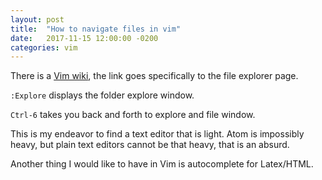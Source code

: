 ```yaml
---
layout: post
title:  "How to navigate files in vim"
date:   2017-11-15 12:00:00 -0200
categories: vim
---
```


There is a [Vim wiki][wiki], the link goes specifically to the file explorer page.

`:Explore` displays the folder explore window.

`Ctrl-6` takes you back and forth to explore and file window.

This is my endeavor to find a text editor that is light.
Atom is impossibly heavy, but plain text editors cannot be that heavy,
that is an absurd.

Another thing I would like to have in Vim is autocomplete for Latex/HTML.

[wiki]: http://vim.wikia.com/wiki/File_explorer
